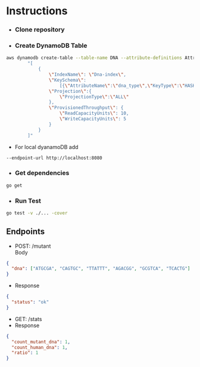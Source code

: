 # Instructions

- ### Clone repository
- ### Create DynamoDB Table

```bash
aws dynamodb create-table --table-name DNA --attribute-definitions AttributeName=id,AttributeType=S  AttributeName=dna_type,AttributeType=S --key-schema AttributeName=id,KeyType=HASH --provisioned-throughput  ReadCapacityUnits=10,WriteCapacityUnits=5 --global-secondary-indexes \
        "[
            {
                \"IndexName\": \"Dna-index\",
                \"KeySchema\":
                    [{\"AttributeName\":\"dna_type\",\"KeyType\":\"HASH\"}],
                \"Projection\":{
                    \"ProjectionType\":\"ALL\"
                },
                \"ProvisionedThroughput\": {
                    \"ReadCapacityUnits\": 10,
                    \"WriteCapacityUnits\": 5
                }
            }
        ]"
```

- For local dyanamoDB add

```bash
--endpoint-url http://localhost:8080
```

- ### Get dependencies

```bash
go get
```

- ### Run Test

```bash
go test -v ./... -cover
```

## Endpoints

- POST: /mutant
  <br>
  Body

```json
{
  "dna": ["ATGCGA", "CAGTGC", "TTATTT", "AGACGG", "GCGTCA", "TCACTG"]
}
```

- Response
  <br>

```json
{
  "status": "ok"
}
```

- GET: /stats
- Response
  <br>

```json
{
  "count_mutant_dna": 1,
  "count_human_dna": 1,
  "ratio": 1
}
```

